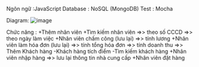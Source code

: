 Ngôn ngữ :JavaScript 
Database : NoSQL (MongoDB)
Test : Mocha

Diagram:
![image](https://github.com/user-attachments/assets/cd882441-1ee2-46a0-a66d-aeaff1ebda83)

Chức năng :
+Thêm nhân viên 
+Tìm kiếm nhân viên
  =>> theo số CCCD
  =>> theo ngày làm việc
+Nhân viên chấm công (lưu lại) =>> tính lương
+Nhân viên làm hóa đơn (lưu lại)
  =>> tính tổng hóa đơn
  =>> tính doanh thu
  =>> Thêm Khách hàng
    -Khách hàng tích điểm 
    -Tìm kiếm khách hàng
+Nhân viên nhập hàng 
  =>> lưu lại thông tin nhà cung cấp
+Nhân viên đặt hàng
